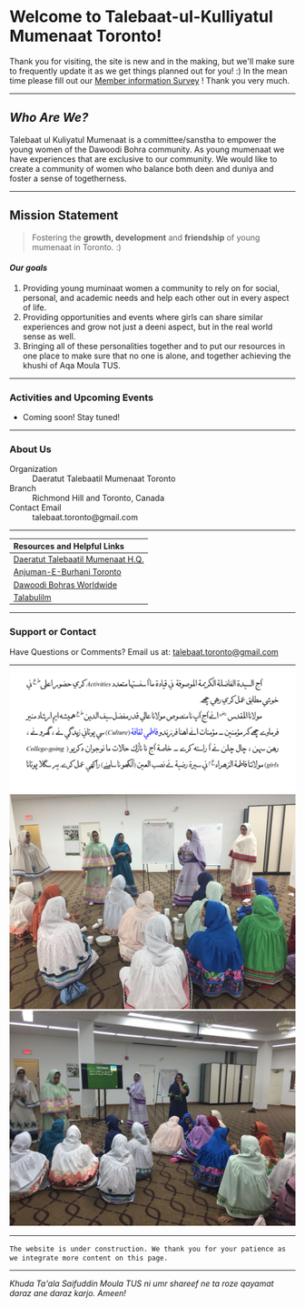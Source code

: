 # Welcome to Talebaat-ul-Kulliyatul Mumenaat Toronto! 

Thank you for visiting, the site is new and in the making, but we'll make sure to frequently update it as we get things planned out for you! :) In the mean time please fill out our <a href="https://docs.google.com/forms/d/e/1FAIpQLScPm7-Wl1pFJNAHuVkmqWu45tZK1kGvBGPGvBR0rJDJgnmfLg/viewform?usp=sf_link">Member information Survey</a> ! Thank you very much. 



* * *


## _Who Are We?_  

Talebaat ul Kuliyatul Mumenaat is a committee/sanstha to empower the young women of the Dawoodi Bohra community.  As young mumenaat we have experiences that are exclusive to our community. We would like to create a community of women who balance both deen and duniya and foster a sense of togetherness.

* * *


## Mission Statement 

> Fostering the **growth, development** and **friendship** of young mumenaat in Toronto. :) 

#### _Our goals_

1.  Providing young muminaat women a community to rely on for social, personal, and academic needs and help each other out in every aspect of life.
2.  Providing opportunities and events where girls can share similar experiences and grow not just a deeni aspect, but in the real world sense as well.
3.  Bringing all of these personalities together and to put our resources in one place to make sure that no one is alone, and together achieving the khushi of Aqa Moula TUS. 

* * *


### Activities and Upcoming Events

*   Coming soon! Stay tuned! 

* * *



### About Us

<dl>
<dt>Organization</dt>
<dd>Daeratut Talebaatil Mumenaat Toronto</dd>
<dt>Branch</dt>
<dd>Richmond Hill and Toronto, Canada</dd>
<dt>Contact Email</dt>
<dd>talebaat.toronto@gmail.com</dd>
</dl>

* * *
 

|                       Resources and Helpful Links                           |
|:----------------------------------------------------------------------------|
| <a href="http://www.busaheba.org">Daeratut Talebaatil Mumenaat H.Q.</a>     | 
| <a href="https://www.torontojamat.com">Anjuman-E-Burhani Toronto</a>        |
| <a href="http://www.mumineen.org">Dawoodi Bohras Worldwide</a>              | 
| <a href="http://www.talabulilm.com">Talabulilm</a>                          |


* * *


### Support or Contact

Have Questions or Comments? Email us at: <a href="http://talebaat.toronto@gmail.com">talebaat.toronto@gmail.com</a> 

* * *

![moula bayan](https://raw.githubusercontent.com/talebaattoronto/talebaattoronto.github.io/master/activities_culture.png)
![sihoriramadan](https://raw.githubusercontent.com/talebaattoronto/talebaattoronto.github.io/master/sihoriparty.png)
![sihorione](https://raw.githubusercontent.com/talebaattoronto/talebaattoronto.github.io/master/sihoriparty2.png)


* * *

```
The website is under construction. We thank you for your patience as we integrate more content on this page.
```

* * *


_Khuda Ta'ala Saifuddin Moula TUS ni umr shareef ne ta roze qayamat daraz ane daraz karjo. Ameen!_

